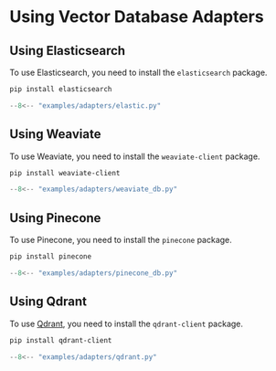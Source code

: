 # Using Vector Database Adapters

## Using Elasticsearch

To use Elasticsearch, you need to install the `elasticsearch` package.
```bash
pip install elasticsearch
```

``` python
--8<-- "examples/adapters/elastic.py"
```

## Using Weaviate

To use Weaviate, you need to install the `weaviate-client` package.

```bash
pip install weaviate-client
```

``` python
--8<-- "examples/adapters/weaviate_db.py"
```

## Using Pinecone

To use Pinecone, you need to install the `pinecone` package.

```bash
pip install pinecone
```

``` python
--8<-- "examples/adapters/pinecone_db.py"
```

## Using Qdrant

To use [Qdrant](https://qdrant.tech/), you need to install the `qdrant-client` package.

```bash
pip install qdrant-client
```

``` python
--8<-- "examples/adapters/qdrant.py"
```
